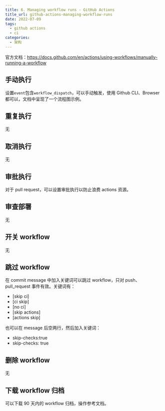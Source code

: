 ```yaml
---
title: 6. Managing workflow runs - GitHub Actions
title_url: github-actions-managing-workflow-runs
date: 2022-07-09
tags:
  - github actions
  - ci
categories:
  - 架构
---
```


官方文档：https://docs.github.com/en/actions/using-workflows/manually-running-a-workflow

## 手动执行

设置`event`包含`workflow_dispatch`，可以手动触发，使用 Github CLI、Browser 都可以，文档中呈现了一个流程图示例。

## 重复执行

无

## 取消执行

无

## 审批执行

对于 pull request，可以设置审批执行以防止浪费 actions 资源。

## 审查部署

无

## 开关 workflow

无

## 跳过 workflow

在 commit message 中加入关键词可以跳过 workflow，只对 push、pull_request 事件有效。关键词有：

- [skip ci]
- [ci skip]
- [no ci]
- [skip actions]
- [actions skip]

也可以在 message 后空两行，然后加入关键词：

- skip-checks:true
- skip-checks: true

## 删除 workflow

无

## 下载 workflow 归档

可以下载 90 天内的 workflow 归档，操作参考文档。
